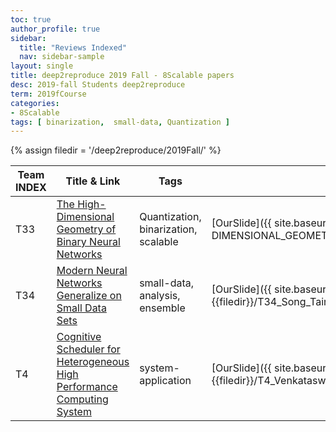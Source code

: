 ```yaml
---
toc: true
author_profile: true
sidebar:
  title: "Reviews Indexed"
  nav: sidebar-sample
layout: single
title: deep2reproduce 2019 Fall - 8Scalable papers 
desc: 2019-fall Students deep2reproduce 
term: 2019fCourse
categories:
- 8Scalable
tags: [ binarization,  small-data, Quantization ]
---
```





{% assign  filedir =  '/deep2reproduce/2019Fall/' %}


|Team INDEX     |Title  & Link  |  Tags |  Our Slide | 
|------|----------------------------|----------|----------|
|T33  | [The High-Dimensional Geometry of Binary Neural Networks](https://arxiv.org/abs/1705.07199) | Quantization, binarization, scalable | [OurSlide]({{ site.baseurl }}{{filedir}}/T33_Sharifi_Abdolrasoulas3mx_HIGH-DIMENSIONAL_GEOMETRY_BinaryNN.pdf) | 
|T34  | [Modern Neural Networks Generalize on Small Data Sets](https://papers.nips.cc/paper/7620-modern-neural-networks-generalize-on-small-data-sets) | small-data, analysis,  ensemble | [OurSlide]({{ site.baseurl }}{{filedir}}/T34_Song_Tairants2ww_Neural_Networks_Generalize_on_Small_Data_Sets.pdf) | 
|T4 | [Cognitive Scheduler for Heterogeneous High Performance Computing System](https://www.cse.msu.edu/~zhaoxi35/DRL4KDD/10.pdf)| system-application | [OurSlide]({{ site.baseurl }}{{filedir}}/T4_Venkataswamy_Vanamalavv3xu_Cognitive_Scheduler_for_Heterogeneous_High_Performance.pdf) | 
